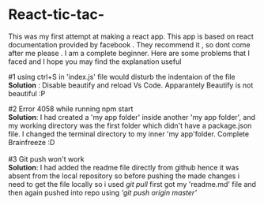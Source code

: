 # React-tic-tac-
This was my first attempt at making a react app. This app is based on react documentation provided by facebook . They recommend it ,
so dont come after me please . I am a complete beginner. Here are some problems that I faced and I hope you may find the explanation 
useful
 
 #1 using ctrl+S in 'index.js' file would disturb the indentaion of the file <br>
    <b>Solution</b> : Disable beautify and reload Vs Code. Apparantely Beautify is not beautiful :P
 
 #2 Error 4058 while running npm start<br>
    <b>Solution</b>: I had created a 'my app folder' inside another 'my app folder', and my working directory was the first folder 
    which didn't have a package.json file. I changed the  terminal directory to my  inner 'my app'folder. Complete Brainfreeze :D<br>
 <br>#3 Git push won't work<br>
    <b>Solution</b>: I had added the readme file directly from github hence it was absent from the local repository 
    so before pushing the made changes i need to get the file locally so i used <i>git pull</i> first got my 'readme.md' file and then again 
    pushed into repo using <i>'git push origin master'</i>    
